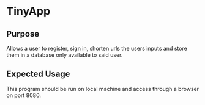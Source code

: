 # TinyApp

## Purpose

Allows a user to register, sign in, shorten urls the users inputs and store them in a database only available to said user.

## Expected Usage

This program should be run on local machine and access through a browser on port 8080.